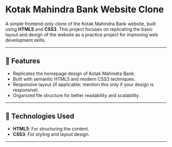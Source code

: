 # Kotak Mahindra Bank Website Clone

A simple frontend-only clone of the Kotak Mahindra Bank website, built using **HTML5** and **CSS3**. This project focuses on replicating the basic layout and design of the website as a practice project for improving web development skills.

---

## 🌟 Features
- Replicates the homepage design of Kotak Mahindra Bank.
- Built with semantic HTML5 and modern CSS3 techniques.
- Responsive layout (if applicable; mention this only if your design is responsive).
- Organized file structure for better readability and scalability.

---

## 🚀 Technologies Used
- **HTML5**: For structuring the content.
- **CSS3**: For styling and layout design.

---

